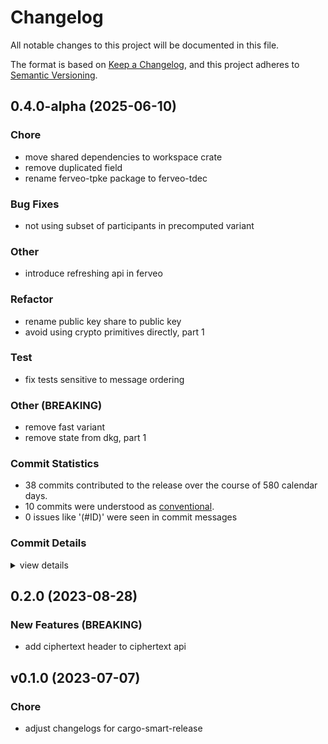 # Changelog

All notable changes to this project will be documented in this file.

The format is based on [Keep a Changelog](https://keepachangelog.com/en/1.0.0/),
and this project adheres to [Semantic Versioning](https://semver.org/spec/v2.0.0.html).

## 0.4.0-alpha (2025-06-10)

<csr-id-983110c4dbb41eb7f0fba2c06f561b68718d0f29/>
<csr-id-802e7121d5eb5a31617bf88c4e14fe79d45e68e3/>
<csr-id-58002f50155df31a11b9d58d94750a2ed1076102/>
<csr-id-47138489bc9567674b57d61b0d105ff6c1c7cb6c/>
<csr-id-0ef7de4c9b4442e2c6125d457de9420146be50b7/>
<csr-id-8b26396cc26ceeddca52dc37ac9461f0bb93ecfe/>
<csr-id-4a8375d1873560241ae8eea96230a42635ed1764/>
<csr-id-6e3369d11cfd4ec751775e1eee82f8192b51943e/>
<csr-id-315d2b4cc2825e13820d9c64639490c44b538385/>

### Chore

 - <csr-id-983110c4dbb41eb7f0fba2c06f561b68718d0f29/> move shared dependencies to workspace crate
 - <csr-id-802e7121d5eb5a31617bf88c4e14fe79d45e68e3/> remove duplicated field
 - <csr-id-58002f50155df31a11b9d58d94750a2ed1076102/> rename ferveo-tpke package to ferveo-tdec

### Bug Fixes

 - <csr-id-975dae0d5f8d1a2e5c061fbc8d11b1cc73c867d7/> not using subset of participants in precomputed variant

### Other

 - <csr-id-47138489bc9567674b57d61b0d105ff6c1c7cb6c/> introduce refreshing api in ferveo

### Refactor

 - <csr-id-0ef7de4c9b4442e2c6125d457de9420146be50b7/> rename public key share to public key
 - <csr-id-8b26396cc26ceeddca52dc37ac9461f0bb93ecfe/> avoid using crypto primitives directly, part 1

### Test

 - <csr-id-4a8375d1873560241ae8eea96230a42635ed1764/> fix tests sensitive to message ordering

### Other (BREAKING)

 - <csr-id-6e3369d11cfd4ec751775e1eee82f8192b51943e/> remove fast variant
 - <csr-id-315d2b4cc2825e13820d9c64639490c44b538385/> remove state from dkg, part 1

### Commit Statistics

<csr-read-only-do-not-edit/>

 - 38 commits contributed to the release over the course of 580 calendar days.
 - 10 commits were understood as [conventional](https://www.conventionalcommits.org).
 - 0 issues like '(#ID)' were seen in commit messages

### Commit Details

<csr-read-only-do-not-edit/>

<details><summary>view details</summary>

 * **Uncategorized**
    - Release ferveo-common-nucypher-temp4 v0.4.0-alpha, subproductdomain-nucypher-temp4 v0.4.0-alpha, ferveo-tdec-temp4 v0.4.0-alpha, ferveo-nucypher-temp4 v0.4.0-alpha ([`b962402`](https://github.com/nucypher/ferveo/commit/b96240209bea70d43016a66301af9bf5fe5a8970))
    - Cargo stuff ([`888535c`](https://github.com/nucypher/ferveo/commit/888535c2b932f855e6080ad388f5a800644cc607))
    - Refactor domain points ([`7320560`](https://github.com/nucypher/ferveo/commit/7320560a0524248ae1683f3623ee4b9e0f2c74e1))
    - Merge pull request #186 from cygnusv/spongebob ([`bc64858`](https://github.com/nucypher/ferveo/commit/bc6485811b40b1025115159a2504f49fac4789a8))
    - Link some TODOs and FIXMEs with issues ([`f7a0065`](https://github.com/nucypher/ferveo/commit/f7a00658cd121c2c1304d3ea628240765053515d))
    - Remove generator inverse from API ([`bf1cf0f`](https://github.com/nucypher/ferveo/commit/bf1cf0fd965edb3e7530ccefab428d1dad08c9dd))
    - Remove unnecessary code in context.rs ([`0efb567`](https://github.com/nucypher/ferveo/commit/0efb567655f681d6f007fe1624c7d60515d0423b))
    - Code areas marked for refactor or removal ([`35eb653`](https://github.com/nucypher/ferveo/commit/35eb65318e24e689bb5370895b75aa7ab2827eaa))
    - Consider encrypt_in_place for AEAD ([`ee98c24`](https://github.com/nucypher/ferveo/commit/ee98c249c0bba582af26d304d329e69676e97d45))
    - Consider using multipairings ([`a3f607d`](https://github.com/nucypher/ferveo/commit/a3f607dcf5961973ad365f5bb5ed14d5272d3547))
    - Use PublicKeys instead of internal G2 type when possible ([`8296118`](https://github.com/nucypher/ferveo/commit/8296118807587b04a6773c9edb2116635c1a349a))
    - Explicitly rename DKG PublicKeys to avoid confusion with Validator PKs ([`dceac71`](https://github.com/nucypher/ferveo/commit/dceac71f876f4f5f487aa3538697efa35a64d861))
    - Add TODO about using explicit imports (see #194) ([`cff8dfd`](https://github.com/nucypher/ferveo/commit/cff8dfd2940a70d595d959b417f7cec16c57a4eb))
    - Assorted cleanup ([`b3df880`](https://github.com/nucypher/ferveo/commit/b3df8808f391cb1710be507725277e3ad08a6bdc))
    - PrivateKeys are never blinded directly ([`b8a4c5c`](https://github.com/nucypher/ferveo/commit/b8a4c5ca0ec40bc14a541c087f8b2e85cc0c8297))
    - Tidy up imports in several places ([`8a52e07`](https://github.com/nucypher/ferveo/commit/8a52e07e2883794fa945be04d82af6301a48bf19))
    - Pass Keypairs as input to unblind BlindedKeyShares ([`bad0d3b`](https://github.com/nucypher/ferveo/commit/bad0d3bf1aad626c4b6af7cf0ffa8f83654728f1))
    - Some tests fixed: share updating should be done on top of blinded shares ([`ec9e368`](https://github.com/nucypher/ferveo/commit/ec9e3687799526c2567321cfa981e823e150204a))
    - Yay! Tests work when blinding is deactivated, so the problem is unblinding ([`ba6cd93`](https://github.com/nucypher/ferveo/commit/ba6cd93670403ac0ea4a64e87cb49c535b46dcaa))
    - Clarifying some refresh tests ([`1020d00`](https://github.com/nucypher/ferveo/commit/1020d007afd8472bde2da93d16a9a5d58df80b24))
    - Distinction between ShareCommitments and TDec PublicKeys ([`0cfa02e`](https://github.com/nucypher/ferveo/commit/0cfa02e836796a894ea0cecec70bce34ffae30e4))
    - Merge pull request #189 from piotr-roslaniec/workspace-deps ([`be98542`](https://github.com/nucypher/ferveo/commit/be9854252fdff297d99a63eb443a473ecfd41f5a))
    - Move shared dependencies to workspace crate ([`983110c`](https://github.com/nucypher/ferveo/commit/983110c4dbb41eb7f0fba2c06f561b68718d0f29))
    - Merge pull request #187 from piotr-roslaniec/remove-fast-variant ([`b72a338`](https://github.com/nucypher/ferveo/commit/b72a33803852bfaf444d6c2c4a278f93f334ab89))
    - Remove fast variant ([`6e3369d`](https://github.com/nucypher/ferveo/commit/6e3369d11cfd4ec751775e1eee82f8192b51943e))
    - Merge pull request #185 from piotr-roslaniec/aggregate-from-subset ([`299a471`](https://github.com/nucypher/ferveo/commit/299a471d2ee658ca374c3400ccac8fd24bb8d1a1))
    - Merge pull request #183 from piotr-roslaniec/remove-dkg-state ([`aa69b36`](https://github.com/nucypher/ferveo/commit/aa69b364a57c511f96f8c2f1b1f0c36ab2309e50))
    - Not using subset of participants in precomputed variant ([`975dae0`](https://github.com/nucypher/ferveo/commit/975dae0d5f8d1a2e5c061fbc8d11b1cc73c867d7))
    - Fix tests sensitive to message ordering ([`4a8375d`](https://github.com/nucypher/ferveo/commit/4a8375d1873560241ae8eea96230a42635ed1764))
    - Merge pull request #175 from piotr-roslaniec/rewrite-refreshing ([`2c97934`](https://github.com/nucypher/ferveo/commit/2c97934251c04754b8c5353492823e3a97dc53a9))
    - Rename public key share to public key ([`0ef7de4`](https://github.com/nucypher/ferveo/commit/0ef7de4c9b4442e2c6125d457de9420146be50b7))
    - Remove state from dkg, part 1 ([`315d2b4`](https://github.com/nucypher/ferveo/commit/315d2b4cc2825e13820d9c64639490c44b538385))
    - Introduce refreshing api in ferveo ([`4713848`](https://github.com/nucypher/ferveo/commit/47138489bc9567674b57d61b0d105ff6c1c7cb6c))
    - Avoid using crypto primitives directly, part 1 ([`8b26396`](https://github.com/nucypher/ferveo/commit/8b26396cc26ceeddca52dc37ac9461f0bb93ecfe))
    - Merge pull request #171 from piotr-roslaniec/python-versions ([`de9cf36`](https://github.com/nucypher/ferveo/commit/de9cf36ad88a0242e43bbc6339eb840b6d97d88c))
    - Remove duplicated field ([`802e712`](https://github.com/nucypher/ferveo/commit/802e7121d5eb5a31617bf88c4e14fe79d45e68e3))
    - Merge pull request #166 from nucypher/chores ([`7350d91`](https://github.com/nucypher/ferveo/commit/7350d91708af55b5aa939a3f7e9cd62e7de7359a))
    - Rename ferveo-tpke package to ferveo-tdec ([`58002f5`](https://github.com/nucypher/ferveo/commit/58002f50155df31a11b9d58d94750a2ed1076102))
</details>

## 0.2.0 (2023-08-28)

### New Features (BREAKING)

 - <csr-id-1800d3c5db164947c7cae35433fb8e3ad2650b66/> add ciphertext header to ciphertext api

## v0.1.0 (2023-07-07)

<csr-id-ca43921af214903e2d1345bb05b5f9c6e1987919/>

### Chore

 - <csr-id-ca43921af214903e2d1345bb05b5f9c6e1987919/> adjust changelogs for cargo-smart-release

